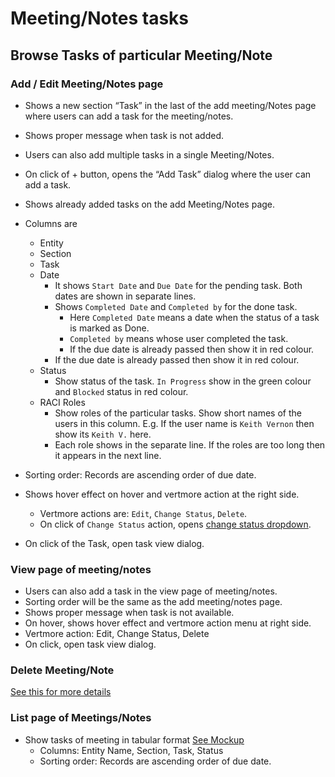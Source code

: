 # Meeting/Notes tasks

## Browse Tasks of particular Meeting/Note

### **Add / Edit Meeting/Notes page**

- Shows a new section “Task” in the last of the add meeting/Notes page where users can add a task for the meeting/notes.
- Shows proper message when task is not added.
- Users can also add multiple tasks in a single Meeting/Notes.
- On click of + button, opens the “Add Task” dialog where the user can add a task.
- Shows already added tasks on the add Meeting/Notes page.
- Columns are 
  - Entity
  - Section
  - Task
  - Date
    - It shows `Start Date` and `Due Date` for the pending task. Both dates are shown in separate lines.
    - Shows `Completed Date` and `Completed by` for the done task.
      - Here `Completed Date` means a date when the status of a task is marked as Done. 
      - `Completed by` means whose user completed the task.
      - If the due date is already passed then show it in red colour.
    - If the due date is already passed then show it in red colour.
  - Status
    - Show status of the task. `In Progress` show in the green colour and `Blocked` status in red colour.
  - RACI Roles
    - Show roles of the particular tasks. Show short names of the users in this column. E.g. If the user name is `Keith Vernon` then show its `Keith V.` here. 
    - Each role shows in the separate line. If the roles are too long then it appears in the next line.
  
- Sorting order: Records are ascending order of due date.
- Shows hover effect on hover and vertmore action at the right side.
  - Vertmore actions are: `Edit`, `Change Status`, `Delete`.
  - On click of `Change Status` action, opens [change status dropdown](https://drive.google.com/file/d/1JNWazeF4VabIDiK8LUYtPTDsl0qju3qz/view).
- On click of the Task, open task view dialog.



### View page of meeting/notes

- Users can also add a task in the view page of meeting/notes.
- Sorting order will be the same as the add meeting/notes page.
- Shows proper message when task is not available.
- On hover, shows hover effect and vertmore action menu at right side.
- Vertmore action: Edit, Change Status, Delete
- On click, open task view dialog.



### Delete Meeting/Note

[See this for more details]((../communication/meeting.md#tasks))



### List page of Meetings/Notes

- Show tasks of meeting in tabular format [See Mockup](https://drive.google.com/file/d/1lBTcOIUKRGHRjeqyTH0q1o7pV0bZ6iV8/view)
  - Columns: Entity Name, Section, Task, Status
  - Sorting order: Records are ascending order of due date.
